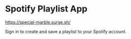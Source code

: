 # Spotify Playlist App

https://special-marble.surge.sh/

Sign in to create and save a playlist to your Spotify account.
